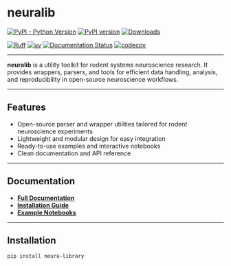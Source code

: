 # neuralib

[![PyPI - Python Version](https://img.shields.io/pypi/pyversions/neura-library)](https://pypi.org/project/neura-library/)
[![PyPI version](https://badge.fury.io/py/neura-library.svg)](https://badge.fury.io/py/neura-library)
[![Downloads](https://static.pepy.tech/badge/neura-library)](https://pepy.tech/project/neura-library)

[![Ruff](https://img.shields.io/endpoint?url=https://raw.githubusercontent.com/astral-sh/ruff/main/assets/badge/v2.json)](https://github.com/astral-sh/ruff)
[![uv](https://img.shields.io/endpoint?url=https://raw.githubusercontent.com/astral-sh/uv/main/assets/badge/v0.json)](https://github.com/astral-sh/uv)
[![Documentation Status](https://readthedocs.org/projects/neuralib/badge/?version=latest)](https://neuralib.readthedocs.io/en/latest/)
[![codecov](https://codecov.io/gh/ytsimon2004/neuralib/branch/dev/graph/badge.svg)](https://codecov.io/gh/ytsimon2004/neuralib)


---

**neuralib** is a utility toolkit for rodent systems neuroscience research. It provides wrappers, parsers, and tools for
efficient data handling, analysis, and reproducibility in open-source neuroscience workflows.

---

## Features

- Open-source parser and wrapper utilities tailored for rodent neuroscience experiments
- Lightweight and modular design for easy integration
- Ready-to-use examples and interactive notebooks
- Clean documentation and API reference

---

## Documentation

- **[Full Documentation](https://neuralib.readthedocs.io/en/latest/index.html)**
- **[Installation Guide](https://neuralib.readthedocs.io/en/latest/installation.html)**
- **[Example Notebooks](https://neuralib.readthedocs.io/en/latest/index.html#notebook-example)**

---

## Installation

```bash
pip install neura-library
